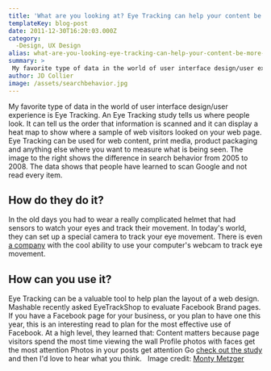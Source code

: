 ```yaml
---
title: 'What are you looking at? Eye Tracking can help your content be more effective.'
templateKey: blog-post
date: 2011-12-30T16:20:03.000Z
category: 
  -Design, UX Design
alias: what-are-you-looking-eye-tracking-can-help-your-content-be-more-effective
summary: > 
 My favorite type of data in the world of user interface design/user experience is Eye Tracking. An Eye Tracking study tells us where people look. It can tell us the order that information is scanned and it can display a heat map to show where a sample of web visitors looked on your web page. Eye Tracking can be used for web content, print media, product packaging and anything else where you want to measure what is being seen. The image to the right shows the difference in search behavior from 2005 to 2008. The data shows that people have learned to scan Google and not read every item.
author: JD Collier
image: /assets/searchbehavior.jpg
---
```


My favorite type of data in the world of user interface design/user experience is Eye Tracking. An Eye Tracking study tells us where people look. It can tell us the order that information is scanned and it can display a heat map to show where a sample of web visitors looked on your web page. Eye Tracking can be used for web content, print media, product packaging and anything else where you want to measure what is being seen. The image to the right shows the difference in search behavior from 2005 to 2008. The data shows that people have learned to scan Google and not read every item.

How do they do it?
------------------

In the old days you had to wear a really complicated helmet that had sensors to watch your eyes and track their movement. In today's world, they can set up a special camera to track your eye movement. There is even [a company](http://www.sticky.ad) with the cool ability to use your computer's webcam to track eye movement.

How can you use it?
-------------------

Eye Tracking can be a valuable tool to help plan the layout of a web design. Mashable recently asked EyeTrackShop to evaluate Facebook Brand pages. If you have a Facebook page for your business, or you plan to have one this year, this is an interesting read to plan for the most effective use of Facebook. At a high level, they learned that: Content matters because page visitors spend the most time viewing the wall Profile photos with faces get the most attention Photos in your posts get attention Go [check out the study](http://mashable.com/2011/12/14/eyetracking-facebook-brand-pages/ ) and then I'd love to hear what you think.   Image credit: [Monty Metzger](http://www.flickr.com/photos/montymetzger/2869244075/sizes/m/in/photostream/)